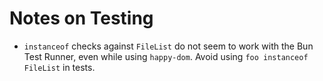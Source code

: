 # Notes on Testing

- `instanceof` checks against `FileList` do not seem to work with the Bun Test
  Runner, even while using `happy-dom`. Avoid using `foo instanceof FileList` in
  tests.
